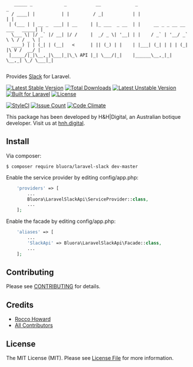 ```
   _____ _            _           __             _                               _ 
  / ____| |          | |         / _|           | |                             | |
 | (___ | | __ _  ___| | __     | |_ ___  _ __  | |     __ _ _ __ __ ___   _____| |
  \___ \| |/ _` |/ __| |/ /     |  _/ _ \| '__| | |    / _` | '__/ _` \ \ / / _ \ |
  ____) | | (_| | (__|   <      | || (_) | |    | |___| (_| | | | (_| |\ V /  __/ |
 |_____/|_|\__,_|\___|_|\_\ API |_| \___/|_|    |______\__,_|_|  \__,_| \_/ \___|_|
                                                                               
```
Provides [Slack](https://github.com/cleentfaar/slack) for Laravel.

[![Latest Stable Version](https://poser.pugx.org/bluora/laravel-slack-api/v/stable.svg)](https://packagist.org/packages/bluora/laravel-slack-api) [![Total Downloads](https://poser.pugx.org/bluora/laravel-slack-api/downloads.svg)](https://packagist.org/packages/bluora/laravel-slack-api) [![Latest Unstable Version](https://poser.pugx.org/bluora/laravel-slack-api/v/unstable.svg)](https://packagist.org/packages/bluora/laravel-slack-api) [![Built for Laravel](https://img.shields.io/badge/Built_for-Laravel-green.svg)](https://laravel.com/) [![License](https://poser.pugx.org/bluora/laravel-slack-api/license.svg)](https://packagist.org/packages/bluora/laravel-slack-api)

[![StyleCI](https://styleci.io/repos/94854520/shield?branch=master)](https://styleci.io/repos/94854520) [![Issue Count](https://codeclimate.com/github/bluora/laravel-slack-api/badges/issue_count.svg)](https://codeclimate.com/github/bluora/laravel-slack-api) [![Code Climate](https://codeclimate.com/github/bluora/laravel-slack-api/badges/gpa.svg)](https://codeclimate.com/github/bluora/laravel-slack-api) 

This package has been developed by H&H|Digital, an Australian botique developer. Visit us at [hnh.digital](http://hnh.digital).


## Install

Via composer:

`$ composer require bluora/laravel-slack dev-master`

Enable the service provider by editing config/app.php:

```php
    'providers' => [
        ...
        Bluora\LaravelSlackApi\ServiceProvider::class,
        ...
    ];
```

Enable the facade by editing config/app.php:

```php
    'aliases' => [
        ...
        'SlackApi' => Bluora\LaravelSlackApi\Facade::class,
        ...
    ];
```

## Contributing

Please see [CONTRIBUTING](https://github.com/bluora/laravel-slack-api/blob/master/CONTRIBUTING.md) for details.

## Credits

* [Rocco Howard](https://github.com/therocis)
* [All Contributors](https://github.com/bluora/laravel-slack-api/contributors)

## License

The MIT License (MIT). Please see [License File](https://github.com/bluora/laravel-slack-api/blob/master/LICENSE) for more information.
